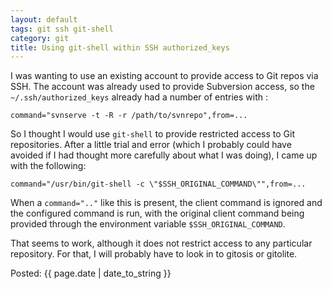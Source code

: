 ```yaml
---
layout: default
tags: git ssh git-shell
category: git
title: Using git-shell within SSH authorized_keys
---
```

I was wanting to use an existing account to provide access to Git repos via
SSH. The account was already used to provide Subversion access, so the
`~/.ssh/authorized_keys` already had a number of entries with :

    command="svnserve -t -R -r /path/to/svnrepo",from=...

So I thought I would use `git-shell` to provide restricted access to Git
repositories. After a little trial and error (which I probably could have
avoided if I had thought more carefully about what I was doing), I came up with
the following:

    command="/usr/bin/git-shell -c \"$SSH_ORIGINAL_COMMAND\"",from=...

When a `command=".."` like this is present, the client command is ignored and
the configured command is run, with the original client command being provided
through the environment variable `$SSH_ORIGINAL_COMMAND`.

That seems to work, although it does not restrict access to any particular
repository. For that, I will probably have to look in to gitosis or gitolite.

Posted: {{ page.date | date_to_string }}

